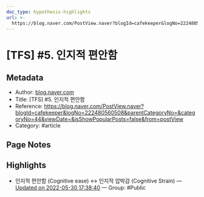```yaml
---
doc_type: hypothesis-highlights
url: >-
  https://blog.naver.com/PostView.naver?blogId=cafekeeper&logNo=222480560508&parentCategoryNo=&categoryNo=44&viewDate=&isShowPopularPosts=false&from=postView
---
```


# [TFS] #5. 인지적 편안함

## Metadata
- Author: [blog.naver.com]()
- Title: [TFS] #5. 인지적 편안함
- Reference: https://blog.naver.com/PostView.naver?blogId=cafekeeper&logNo=222480560508&parentCategoryNo=&categoryNo=44&viewDate=&isShowPopularPosts=false&from=postView
- Category: #article

## Page Notes
## Highlights
- 인지적 편안함 (Cognitive ease) ↔ 인지적 압박감 (Cognitive Strain) — [Updated on 2022-05-30 17:38:40](https://hyp.is/5_iq5N_zEey_uhO5tJcJ0w/blog.naver.com/PostView.naver?blogId=cafekeeper&logNo=222480560508&parentCategoryNo=&categoryNo=44&viewDate=&isShowPopularPosts=false&from=postView) — Group: #Public



